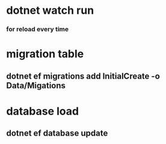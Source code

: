 # dotnet watch run

### for reload every time

# migration table

## dotnet ef migrations add InitialCreate -o Data/Migations

# database load

## dotnet ef database update
